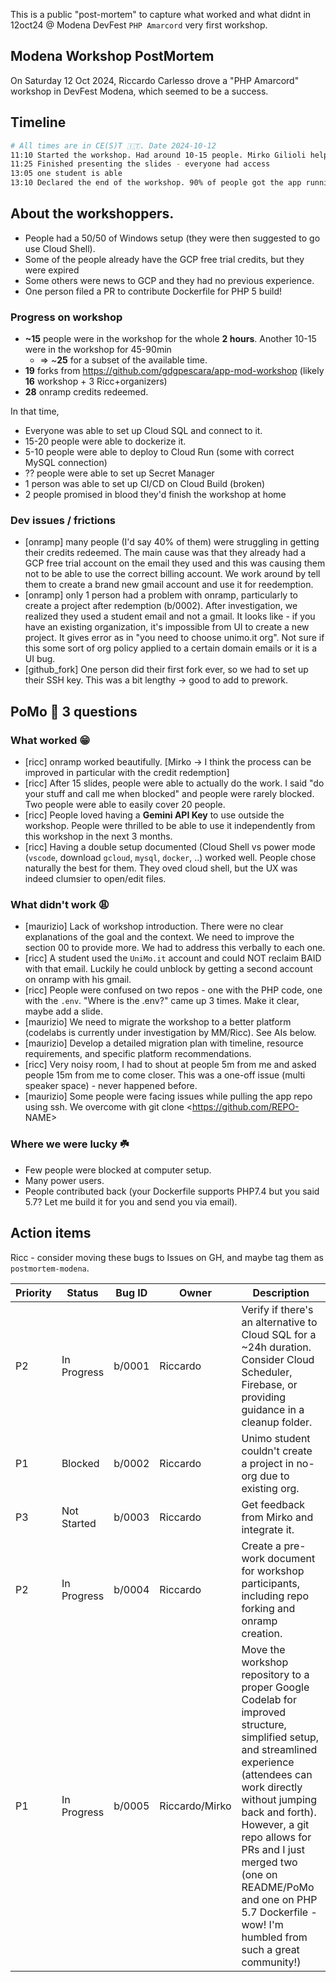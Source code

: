 This is a public "post-mortem" to capture what worked and what didnt in 12oct24 @ Modena DevFest  `PHP Amarcord` very first workshop.
## Modena Workshop PostMortem

On Saturday 12 Oct 2024, Riccardo Carlesso drove a "PHP Amarcord" workshop in DevFest Modena, which seemed to be a success.

## Timeline
```bash
# All times are in CE(S)T 🇮🇹. Date 2024-10-12
11:10 Started the workshop. Had around 10-15 people. Mirko Gilioli helped me run it. **BEGIN of workshop**
11:25 Finished presenting the slides - everyone had access
13:05 one student is able
13:10 Declared the end of the workshop. 90% of people got the app running locally or on Cloud Run. One person got CICD (Cloud Build) kind of working. Workshop ended with ~30 people more as people kept arriving at 11:40, 12:00, mnd so on. **END of workshop**
```
## About the workshoppers.

* People had a 50/50 of Windows setup (they were then suggested to go use Cloud Shell).
* Some of the people already have the GCP free trial credits, but they were expired
* Some others were news to GCP and they had no previous experience.
* One person filed a PR to contribute Dockerfile for PHP 5 build!

### Progress on workshop

* **~15** people were in the workshop for the whole **2 hours**. Another 10-15 were in the workshop for 45-90min
    * => ~**25** for a subset of the available time.
* **19** forks from https://github.com/gdgpescara/app-mod-workshop (likely **16** workshop + 3 Ricc+organizers)
* **28** onramp credits redeemed.

In that time,

* Everyone was able to set up Cloud SQL and connect to it.
* 15-20 people were able to dockerize it.
* 5-10 people were able to deploy to Cloud Run (some with correct MySQL connection)
* ?? people were able to set up Secret Manager
* 1 person was able to set up CI/CD on Cloud Build (broken)
* 2 people promised in blood they'd finish the workshop at home

### Dev issues / frictions

* [onramp] many people (I'd say 40% of them) were struggling in getting their credits redeemed. The main cause was that
they already had a GCP free trial account on the email they used and this was causing them not to be able to use the
correct billing account. We work around by tell them to create a brand new gmail account and use it for reedemption.
* [onramp] only 1 person had a problem with onramp, particularly to create a project after redemption (b/0002). After investigation, we realized they used a student email and not a gmail. It looks like - if you have an existing organization, it's impossible from UI to create a new project. It gives error as in "you need to choose unimo.it org". Not sure if this some sort of org policy applied to a certain domain emails or it is a UI bug.
* [github_fork] One person did their first fork ever, so we had to set up their SSH key. This was a bit lengthy -> good to add to prework.

## PoMo :apple: 3 questions

### What worked :grin:

* [ricc] onramp worked beautifully. [Mirko -> I think the process can be improved in particular with the credit redemption]
* [ricc] After 15 slides, people were able to actually do the work. I said "do your stuff and call me when blocked" and people were rarely blocked. Two people were able to easily cover 20 people.
* [ricc] People loved having a **Gemini API Key** to use outside the workshop. People were thrilled to be able to use it independently from this workshop in the next 3 months.
* [ricc] Having a double setup documented (Cloud Shell vs power mode (`vscode`, download `gcloud`, `mysql`, `docker`, ..) worked well. People chose naturally the best for them. They oved cloud shell, but the UX was indeed clumsier to open/edit files.

### What didn't work  :weary:

* [maurizio] Lack of workshop introduction. There were no clear explanations of the goal and the context. We need to improve the
section 00 to provide more. We had to address this verbally to each one.
* [ricc] A student used the `UniMo.it` account and could NOT reclaim BAID with that email. Luckily he could unblock by getting a second account on onramp with his gmail.
* [ricc] People were confused on two repos - one with the PHP code, one with the `.env`. "Where is the .env?" came up 3 times. Make it clear, maybe add a slide.
* [maurizio] We need to migrate the workshop to a better platform (codelabs is currently under investigation by MM/Ricc). See AIs below.
* [maurizio] Develop a detailed migration plan with timeline, resource requirements, and specific platform recommendations.
* [ricc] Very noisy room, I had to shout at people 5m from me and asked people 15m from me to come closer. This was a one-off issue (multi speaker space) - never happened before.
* [maurizio] Some people were facing issues while pulling the app repo using ssh. We overcome with git clone <https://github.com/REPO- NAME>


### Where we were lucky ☘️

* Few people were blocked at computer setup.
* Many power users.
* People contributed back (your Dockerfile supports PHP7.4 but you said 5.7? Let me build it for you and send you via email).

## Action items

Ricc - consider moving these bugs to Issues on GH, and maybe tag them as `postmortem-modena`.

| Priority | Status | Bug ID | Owner | Description |
|---|---|---|---|---|
| P2 | In Progress | b/0001 | Riccardo | Verify if there's an alternative to Cloud SQL for a ~24h duration. Consider Cloud Scheduler, Firebase, or providing guidance in a cleanup folder. |
| P1 | Blocked | b/0002 | Riccardo | Unimo student couldn't create a project in no-org due to existing org. |
| P3 | Not Started | b/0003 | Riccardo | Get feedback from Mirko and integrate it. |
| P2 | In Progress | b/0004 | Riccardo | Create a pre-work document for workshop participants, including repo forking and onramp creation. |
| P1 | In Progress | b/0005 | Riccardo/Mirko | Move the workshop repository to a proper Google Codelab for improved structure, simplified setup, and streamlined experience (attendees can work directly without jumping back and forth). However, a git repo allows for PRs and I just merged two (one on README/PoMo and one on PHP 5.7 Dockerfile - wow! I'm humbled from such a great community!) |
